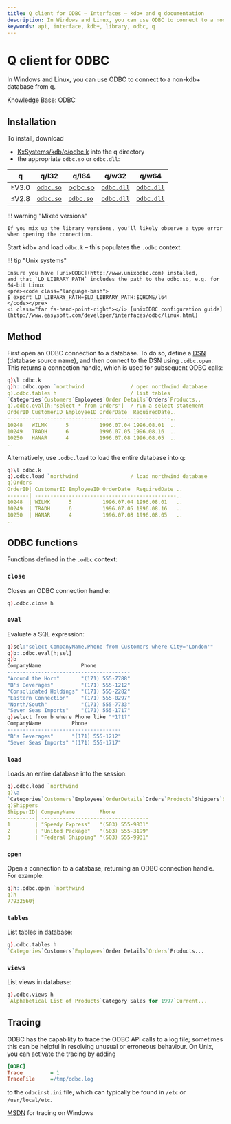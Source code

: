 ```yaml
---
title: Q client for ODBC – Interfaces – kdb+ and q documentation
description: In Windows and Linux, you can use ODBC to connect to a non-kdb+ database from q.
keywords: api, interface, kdb+, library, odbc, q
---
```

# <i class="fas fa-database"></i> Q client for ODBC




In Windows and Linux, you can use ODBC to connect to a non-kdb+ database from q. 

<i class="far fa-hand-point-right"></i> 
Knowledge Base: [ODBC](../kb/odbc.md)



## Installation

To install, download

-   <i class="fab fa-github"></i> [KxSystems/kdb/c/odbc.k](https://github.com/KxSystems/kdb/blob/master/c/odbc.k) into the q directory
-   the appropriate `odbc.so` or `odbc.dll`:

| q        | q/l32 | q/l64 | q/w32 | q/w64 |
|----------|-------|-------|-------|-------|
| &ge;V3.0 | [`odbc.so` <i class="fas fa-download"></i>](https://github.com/KxSystems/kdb/blob/master/l32/odbc.so) | [odbc.so <i class="fas fa-download"></i>](https://github.com/KxSystems/kdb/blob/master/l64/odbc.so) |  [`odbc.dll` <i class="fas fa-download"></i>](https://github.com/KxSystems/kdb/blob/master/w32/odbc.dll) | [`odbc.dll` <i class="fas fa-download"></i>](https://github.com/KxSystems/kdb/blob/master/w64/odbc.dll) |
| &le;V2.8 | [`odbc.so` <i class="fas fa-download"></i>](https://github.com/KxSystems/kdb/blob/fe18dbf88816e8b09f081493ee3ea099acce1af3/l32/odbc.so) | [`odbc.so` <i class="fas fa-download"></i>](https://github.com/KxSystems/kdb/blob/fe18dbf88816e8b09f081493ee3ea099acce1af3/l64/odbc.so) | [`odbc.dll` <i class="fas fa-download"></i>](https://github.com/KxSystems/kdb/blob/fe18dbf88816e8b09f081493ee3ea099acce1af3/w32/odbc.dll) | [`odbc.dll` <i class="fas fa-download"></i>](https://github.com/KxSystems/kdb/blob/fe18dbf88816e8b09f081493ee3ea099acce1af3/w64/odbc.dll) |

!!! warning "Mixed versions"

    If you mix up the library versions, you’ll likely observe a type error when opening the connection.

Start kdb+ and load `odbc.k` – this populates the `.odbc` context.

!!! tip "Unix systems"

    Ensure you have [unixODBC](http://www.unixodbc.com) installed, 
    and that `LD_LIBRARY_PATH` includes the path to the odbc.so, e.g. for 64-bit Linux
    <pre><code class="language-bash">
    $ export LD_LIBRARY_PATH=$LD_LIBRARY_PATH:$QHOME/l64
    </code></pre>
    <i class="far fa-hand-point-right"></i> [unixODBC configuration guide](http://www.easysoft.com/developer/interfaces/odbc/linux.html)


## Method

First open an ODBC connection to a database. 
To do so, define a [DSN](http://en.wikipedia.org/wiki/Database_Source_Name) (database source name), and then connect to the DSN using `.odbc.open`. 
This returns a connection handle, which is used for subsequent ODBC calls:

```q
q)\l odbc.k
q)h:.odbc.open `northwind               / open northwind database
q).odbc.tables h                        / list tables
`Categories`Customers`Employees`Order Details`Orders`Products..
q).odbc.eval[h;"select * from Orders"]  / run a select statement
OrderID CustomerID EmployeeID OrderDate  RequiredDate..
-----------------------------------------------------..
10248   WILMK      5          1996.07.04 1996.08.01  ..
10249   TRADH      6          1996.07.05 1996.08.16  ..
10250   HANAR      4          1996.07.08 1996.08.05  ..
..
```
Alternatively, use `.odbc.load` to load the entire database into q:
```q
q)\l odbc.k
q).odbc.load `northwind                 / load northwind database
q)Orders
OrderID| CustomerID EmployeeID OrderDate  RequiredDate ..
-------| ----------------------------------------------..
10248  | WILMK      5          1996.07.04 1996.08.01   ..
10249  | TRADH      6          1996.07.05 1996.08.16   ..
10250  | HANAR      4          1996.07.08 1996.08.05   ..
..
```


## ODBC functions

<!-- WTF?
```
#!comment
[#fkey fkey], [#fkeys fkeys], [#keys keys], [[#skey skey], [#xfkey xfkey]
```
-->
Functions defined in the `.odbc` context:


### `close`

Closes an ODBC connection handle:

```q
q).odbc.close h
```


### `eval`

Evaluate a SQL expression:

```q
q)sel:"select CompanyName,Phone from Customers where City='London'"
q)b:.odbc.eval[h;sel]
q)b
CompanyName             Phone
----------------------------------------
"Around the Horn"       "(171) 555-7788"
"B's Beverages"         "(171) 555-1212"
"Consolidated Holdings" "(171) 555-2282"
"Eastern Connection"    "(171) 555-0297"
"North/South"           "(171) 555-7733"
"Seven Seas Imports"    "(171) 555-1717"
q)select from b where Phone like "*1?1?"
CompanyName          Phone
-------------------------------------
"B's Beverages"      "(171) 555-1212"
"Seven Seas Imports" "(171) 555-1717"
```


### `load`

Loads an entire database into the session:

```q
q).odbc.load `northwind
q)\a
`Categories`Customers`Employees`OrderDetails`Orders`Products`Shippers`Supplie..
q)Shippers
ShipperID| CompanyName        Phone
---------| -----------------------------------
1        | "Speedy Express"   "(503) 555-9831"
2        | "United Package"   "(503) 555-3199"
3        | "Federal Shipping" "(503) 555-9931"
```


### `open`

Open a connection to a database, returning an ODBC connection handle. For example:

```q
q)h:.odbc.open `northwind
q)h
77932560j
```


### `tables`

List tables in database:

```q
q).odbc.tables h
`Categories`Customers`Employees`Order Details`Orders`Products...
```


### `views`

List views in database:

```q
q).odbc.views h
`Alphabetical List of Products`Category Sales for 1997`Current...
```


## Tracing

ODBC has the capability to trace the ODBC API calls to a log file; 
sometimes this can be helpful in resolving unusual or erroneous behaviour. 
On Unix, you can activate the tracing by adding

```ini
[ODBC]
Trace         = 1
TraceFile     =/tmp/odbc.log
```
to the `odbcinst.ini` file, which can typically be found in `/etc` or `/usr/local/etc`.

<i class="far fa-hand-point-right"></i> 
[MSDN](http://msdn.microsoft.com/en-us/library/windows/desktop/ms711034(v=vs.85).aspx)
for tracing on Windows
